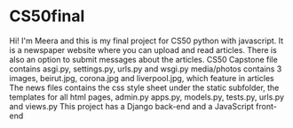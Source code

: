 # CS50final

Hi! I'm Meera and this is my final project for CS50 python with javascript. It is a newspaper website where you can upload and read articles. There is also an option to submit messages about the articles.
CS50 Capstone file contains asgi.py, settings.py, urls.py and wsgi.py
media/photos contains 3 images, beirut.jpg, corona.jpg and liverpool.jpg, which feature in articles
The news files contains the css style sheet under the static subfolder, the templates for all html pages, admin.py apps.py, models.py, tests.py, urls.py and views.py
This project has a Django back-end and a JavaScript front-end
